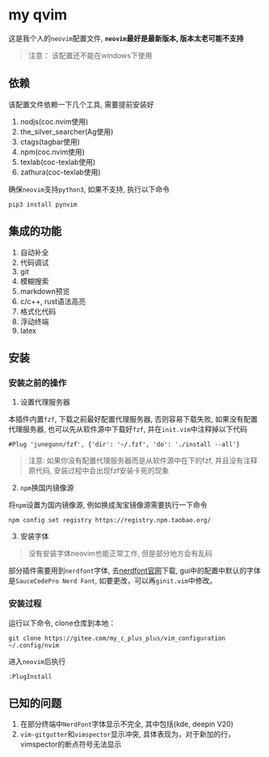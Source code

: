 # my qvim

这是我个人的`neovim`配置文件, **`neovim`最好是最新版本, 版本太老可能不支持**

> 注意： 该配置还不能在windows下使用

## 依赖

该配置文件依赖一下几个工具, 需要提前安装好

1. nodjs(coc.nvim使用)
2. the_silver_searcher(Ag使用)
3. ctags(tagbar使用)
4. npm(coc.nvim使用)
5. texlab(coc-texlab使用)
6. zathura(coc-texlab使用)

确保`neovim`支持`python3`, 如果不支持, 执行以下命令

```shell
pip3 install pynvim
```

## 集成的功能

1. 自动补全
2. 代码调试
3. git
4. 模糊搜索
5. markdown预览
6. c/c++, rust语法高亮
7. 格式化代码
8. 浮动终端
9. latex

## 安装

### 安装之前的操作

1. 设置代理服务器

本插件内置`fzf`, 下载之前最好配置代理服务器, 否则容易下载失败, 如果没有配置代理服务器,
也可以先从软件源中下载好`fzf`, 并在`init.vim`中注释掉以下代码

```vimscript
#Plug 'junegunn/fzf', {'dir': '~/.fzf', 'do': './install --all'}
```
> 注意: 如果你没有配置代理服务器而是从软件源中在下的fzf, 并且没有注释原代码, 安装过程中会出现fzf安装卡死的现象

2. `npm`换国内镜像源

将`npm`设置为国内镜像源, 例如换成淘宝镜像源需要执行一下命令

``` shell
npm config set registry https://registry.npm.taobao.org/
```

3. 安装字体

> 没有安装字体neovim也能正常工作, 但是部分地方会有乱码

部分插件需要用到`nerdfont`字体, 去[nerdfont官网](https://www.nerdfonts.com/)下载, gui中的配置中默认的字体是`SauceCodePro Nerd Font`, 如要更改，可以再`ginit.vim`中修改。

### 安装过程

运行以下命令, clone仓库到本地：

```shell
git clone https://gitee.com/my_c_plus_plus/vim_configuration ~/.config/nvim
```

进入`neovim`后执行

```vim
:PlugInstall
```

## 已知的问题

1. 在部分终端中`NerdFont`字体显示不完全, 其中包括(kde, deepin V20)
2. `vim-gitgutter`和`vimspector`显示冲突, 具体表现为，对于新加的行，vimspector的断点符号无法显示

